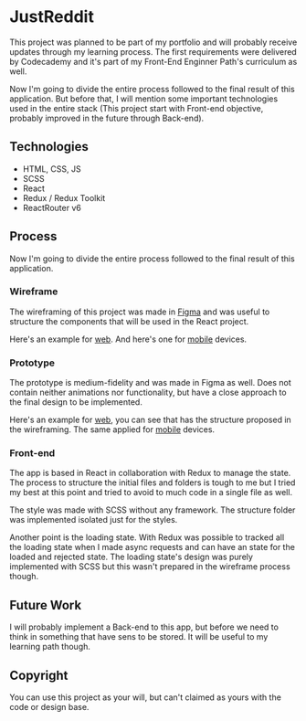 # JustReddit

This project was planned to be part of my portfolio and will probably receive updates through my learning process. The first requirements were delivered by Codecademy and it's part of my Front-End Enginner Path's curriculum as well.

Now I'm going to divide the entire process followed to the final result of this application. But before that, I will mention some important technologies used in the entire stack (This project start with Front-end objective, probably improved in the future through Back-end).

## Technologies

- HTML, CSS, JS
- SCSS
- React
- Redux / Redux Toolkit
- ReactRouter v6

## Process

Now I'm going to divide the entire process followed to the final result of this application.

### Wireframe

The wireframing of this project was made in [Figma](https://www.figma.com/proto/1u9bH8RhuQ5hcpAIzaiyES/Personal-Project---Reddit-Client?page-id=2%3A29&node-id=885%3A752&viewport=258%2C48%2C0.17&scaling=min-zoom) and was useful to structure the components that will be used in the React project.

Here's an example for [web](https://files.fm/thumb_show.php?i=qnaf2jtzm). And here's one for [mobile](https://files.fm/thumb_show.php?i=adk8buses) devices.

### Prototype

The prototype is medium-fidelity and was made in Figma as well. Does not contain neither animations nor functionality, but have a close approach to the final design to be implemented.

Here's an example for [web](https://files.fm/thumb_show.php?i=f6ejkwkna), you can see that has the structure proposed in the wireframing. The same applied for [mobile](https://files.fm/thumb_show.php?i=wp59f2n5a) devices.

### Front-end

The app is based in React in collaboration with Redux to manage the state. The process to structure the initial files and folders is tough to me but I tried my best at this point and tried to avoid to much code in a single file as well.

The style was made with SCSS without any framework. The structure folder was implemented isolated just for the styles.

Another point is the loading state. With Redux was possible to tracked all the loading state when I made async requests and can have an state for the loaded and rejected state. The loading state's design was purely implemented with SCSS but this wasn't prepared in the wireframe process though.

## Future Work

I will probably implement a Back-end to this app, but before we need to think in something that have sens to be stored. It will be useful to my learning path though.

## Copyright

You can use this project as your will, but can't claimed as yours with the code or design base.
